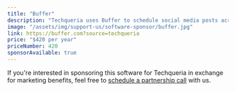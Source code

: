 ```yaml
---
title: "Buffer"
description: "Techqueria uses Buffer to schedule social media posts across all the different networks we use."
image: "/assets/img/support-us/software-sponsor/buffer.jpg"
link: https://buffer.com?source=techqueria
price: "$420 per year"
priceNumber: 420
sponsorAvailable: true
---
```


If you're interested in sponsoring this software for Techqueria in exchange for marketing benefits, feel free to [schedule a partnership call](https://calendly.com/techqueria) with us.
